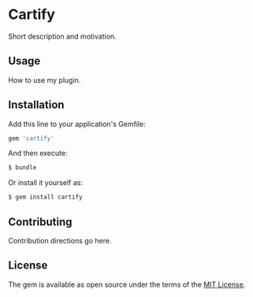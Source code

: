 # Cartify
Short description and motivation.

## Usage
How to use my plugin.

## Installation
Add this line to your application's Gemfile:

```ruby
gem 'cartify'
```

And then execute:
```bash
$ bundle
```

Or install it yourself as:
```bash
$ gem install cartify
```

## Contributing
Contribution directions go here.

## License
The gem is available as open source under the terms of the [MIT License](http://opensource.org/licenses/MIT).
